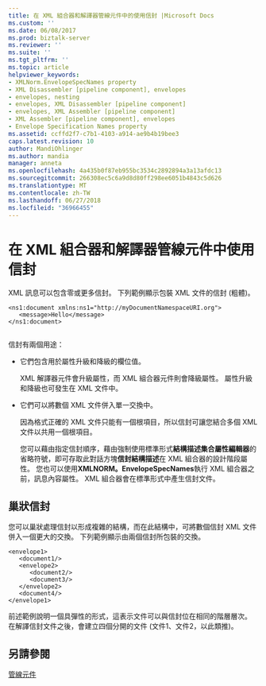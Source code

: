 ```yaml
---
title: 在 XML 組合器和解譯器管線元件中的使用信封 |Microsoft Docs
ms.custom: ''
ms.date: 06/08/2017
ms.prod: biztalk-server
ms.reviewer: ''
ms.suite: ''
ms.tgt_pltfrm: ''
ms.topic: article
helpviewer_keywords:
- XMLNorm.EnvelopeSpecNames property
- XML Disassembler [pipeline component], envelopes
- envelopes, nesting
- envelopes, XML Disassembler [pipeline component]
- envelopes, XML Assembler [pipeline component]
- XML Assembler [pipeline component], envelopes
- Envelope Specification Names property
ms.assetid: ccffd2f7-c7b1-4103-a914-ae9b4b19bee3
caps.latest.revision: 10
author: MandiOhlinger
ms.author: mandia
manager: anneta
ms.openlocfilehash: 4a435b0f87eb955bc3534c2892894a3a13afdc13
ms.sourcegitcommit: 266308ec5c6a9d8d80ff298ee6051b4843c5d626
ms.translationtype: MT
ms.contentlocale: zh-TW
ms.lasthandoff: 06/27/2018
ms.locfileid: "36966455"
---
```

# <a name="envelope-use-in-the-xml-assembler-and-disassembler-pipeline-components"></a>在 XML 組合器和解譯器管線元件中使用信封
XML 訊息可以包含零或更多信封。 下列範例顯示包裝 XML 文件的信封 (粗體)。  
  
```  
<ns1:document xmlns:ns1="http://myDocumentNamespaceURI.org">  
   <message>Hello</message>  
</ns1:document>  
  
```  
  
 信封有兩個用途：  
  
- 它們包含用於屬性升級和降級的欄位值。  
  
   XML 解譯器元件會升級屬性，而 XML 組合器元件則會降級屬性。 屬性升級和降級也可發生在 XML 文件中。  
  
- 它們可以將數個 XML 文件併入單一交換中。  
  
   因為格式正確的 XML 文件只能有一個根項目，所以信封可讓您結合多個 XML 文件以共用一個根項目。  
  
  您可以藉由指定信封順序，藉由強制使用標準形式**結構描述集合屬性編輯器**的省略符號，即可存取此對話方塊**信封結構描述**在 XML 組合器的設計階段屬性。 您也可以使用**XMLNORM。EnvelopeSpecNames**執行 XML 組合器之前，訊息內容屬性。 XML 組合器會在標準形式中產生信封文件。  
  
## <a name="nesting-envelopes"></a>巢狀信封  
 您可以巢狀處理信封以形成複雜的結構，而在此結構中，可將數個信封 XML 文件併入一個更大的交換。 下列範例顯示由兩個信封所包裝的交換。  
  
```  
<envelope1>  
   <document1/>  
   <envelope2>  
      <document2/>  
      <document3/>  
   </envelope2>  
   <document4/>  
</envelope1>  
```  
  
 前述範例說明一個具彈性的形式，這表示文件可以與信封位在相同的階層層次。 在解譯信封文件之後，會建立四個分開的文件 (文件1、文件2，以此類推)。  
  
## <a name="see-also"></a>另請參閱  
 [管線元件](../core/pipeline-components.md)